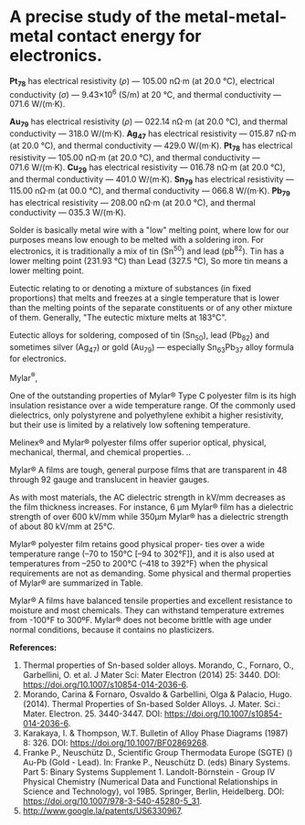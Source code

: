 # A precise study of the metal-metal-metal contact energy for electronics.


<b>Pt<sub>78</sub></b> has electrical resistivity (<i>ρ</i>) — 105.00 nΩ·m (at 20.0 °C), electrical conductivity (<i>σ</i>) — 9.43×10<sup>6</sup> (S/m) at 20 °C, and thermal conductivity — 071.6 W/(m·K).


<b>Au<sub>79</sub></b> has electrical resistivity (<i>ρ</i>) — 022.14 nΩ·m (at 20.0 °C), and thermal conductivity — 318.0 W/(m·K).
<b>Ag<sub>47</sub></b> has electrical resistivity — 015.87 nΩ·m (at 20.0 °C), and thermal conductivity — 429.0 W/(m·K).
<b>Pt<sub>78</sub></b> has electrical resistivity — 105.00 nΩ·m (at 20.0 °C), and thermal conductivity — 071.6 W/(m·K).
<b>Cu<sub>29</sub></b> has electrical resistivity — 016.78 nΩ·m (at 20.0 °C), and thermal conductivity — 401.0 W/(m·K).
<b>Sn<sub>79</sub></b> has electrical resistivity — 115.00 nΩ·m (at 00.0 °C), and thermal conductivity — 066.8 W/(m·K).
<b>Pb<sub>79</sub></b> has electrical resistivity — 208.00 nΩ·m (at 20.0 °C), and thermal conductivity — 035.3 W/(m·K).

Solder is basically metal wire with a "low" melting point, where low for our purposes means low enough to be melted with a soldering iron. For electronics, it is traditionally a mix of tin (Sn<sup>50</sup>) and lead (pb<sup>82</sup>). Tin has a lower melting point (231.93 °C) than Lead (327.5 °C), So more tin means a lower melting point.

Eutectic relating to or denoting a mixture of substances (in fixed proportions) that melts and freezes at a single temperature that is lower than the melting points of the separate constituents or of any other mixture of them. Generally, "The eutectic mixture melts at 183°C".

Eutectic alloys for soldering, composed of tin (Sn<sub>50</sub>), lead (Pb<sub>82</sub>) and sometimes silver (Ag<sub>47</sub>) or gold (Au<sub>79</sub>) — especially Sn<sub>63</sub>Pb<sub>37</sub> alloy formula for electronics.

Mylar<sup>®</sup>,

One of the outstanding properties of Mylar® Type C polyester film is its high insulation resistance over a wide temperature range. Of the commonly used dielectrics, only polystyrene and polyethylene exhibit a higher resistivity, but their use is limited by a relatively low softening temperature.


Melinex® and Mylar® polyester films offer superior optical, physical, mechanical, thermal, and chemical properties. ..

Mylar® A films are tough, general purpose films that are transparent in 48 through 92 gauge and translucent in heavier gauges.





As with most materials, the AC dielectric strength in kV/mm decreases as the film thickness increases. For instance, 6 µm Mylar® film has a dielectric strength of over 600 kV/mm while 350µm Mylar® has a dielectric strength of about 80 kV/mm at 25°C.


Mylar® polyester film retains good physical proper- ties over a wide temperature range (–70 to 150°C [–94 to 302°F]), and it is also used at temperatures from –250 to 200°C (–418 to 392°F) when the physical requirements are not as demanding. Some physical and thermal properties of Mylar® are summarized in Table.

Mylar® A films have balanced tensile properties and excellent resistance to moisture and most chemicals. They can withstand temperature extremes from -100°F to 300ºF. Mylar® does not become brittle with age under normal conditions, because it contains no plasticizers.


<b>References:</b>
1. Thermal properties of Sn-based solder alloys. Morando, C., Fornaro, O., Garbellini, O. et al. J Mater Sci: Mater Electron (2014) 25: 3440. DOI: https://doi.org/10.1007/s10854-014-2036-6.
2. Morando, Carina & Fornaro, Osvaldo & Garbellini, Olga & Palacio, Hugo. (2014). Thermal Properties of Sn-based Solder Alloys. J. Mater. Sci.: Mater. Electron. 25. 3440-3447. DOI: https://doi.org/10.1007/s10854-014-2036-6.
3. Karakaya, I. & Thompson, W.T. Bulletin of Alloy Phase Diagrams (1987) 8: 326. DOI: https://doi.org/10.1007/BF02869268.
4. Franke P., Neuschütz D., Scientific Group Thermodata Europe (SGTE) () Au-Pb (Gold - Lead). In: Franke P., Neuschütz D. (eds) Binary Systems. Part 5: Binary Systems Supplement 1. Landolt-Börnstein - Group IV Physical Chemistry (Numerical Data and Functional Relationships in Science and Technology), vol 19B5. Springer, Berlin, Heidelberg. DOI: https://doi.org/10.1007/978-3-540-45280-5_31.
5. http://www.google.la/patents/US6330967.
